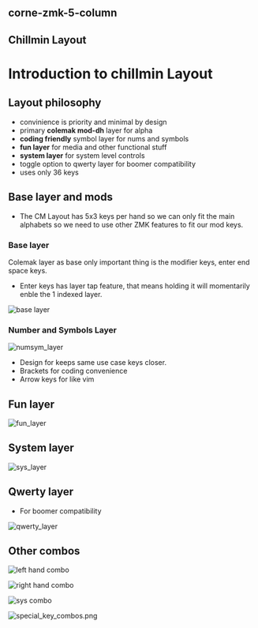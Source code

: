 ## corne-zmk-5-column

## Chillmin Layout

# Introduction to chillmin Layout

## Layout philosophy

- convinience is priority and minimal by design
- primary **colemak mod-dh** layer for alpha
- **coding friendly** symbol layer for nums and symbols
- **fun layer** for media and other functional stuff
- **system layer** for system level controls
- toggle option to qwerty layer for boomer compatibility
- uses only 36 keys

## Base layer and mods

- The CM Layout has 5x3 keys per hand so we can only fit
  the main alphabets so we need to use other ZMK features to fit our mod keys.

### Base layer

Colemak layer as base only important thing is the modifier keys, enter end space keys.

- Enter keys has layer tap feature, that means holding it will momentarily enble the 1 indexed layer.

![base layer](docs/chillmin/layer0.png)

### Number and Symbols Layer

![numsym_layer](docs/chillmin/layer1.png)

- Design for keeps same use case keys closer.
- Brackets for coding convenience
- Arrow keys for like vim

## Fun layer

![fun_layer](docs/chillmin/layer2.png)

## System layer

![sys_layer](docs/chillmin/layer3.png)

## Qwerty layer

- For boomer compatibility

![qwerty_layer](docs/chillmin/layer4.png)

## Other combos

![left hand combo](docs/chillmin/combo_l.png)

![right hand combo](docs/chillmin/combo_r.png)

![sys combo](docs/chillmin/combo2.png)

![special_key_combos.png](docs/chillmin/combo1.png)
